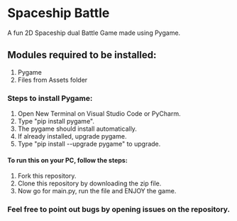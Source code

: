 # Spaceship Battle

A fun 2D Spaceship dual Battle Game made using Pygame.

## Modules required to be installed:

1. Pygame
2. Files from Assets folder

### Steps to install Pygame:

1. Open New Terminal on Visual Studio Code or PyCharm.
2. Type "pip install pygame".
3. The pygame should install automatically.
4. If already installed, upgrade pygame.
5. Type "pip install --upgrade pygame" to upgrade.


#### To run this on your PC, follow the steps:
1. Fork this repository.
2. Clone this repository by downloading the zip file.
3. Now go for main.py, run the file and ENJOY the game.


### Feel free to point out bugs by opening issues on the repository.
